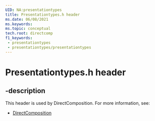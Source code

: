 ```yaml
---
UID: NA:presentationtypes
title: Presentationtypes.h header
ms.date: 06/08/2021
ms.keywords: 
ms.topic: conceptual
tech.root: directcomp
f1_keywords:
 - presentationtypes
 - presentationtypes/presentationtypes
---
```


# Presentationtypes.h header


## -description

This header is used by DirectComposition. For more information, see:

- [DirectComposition](../_directcomp/index.md)

